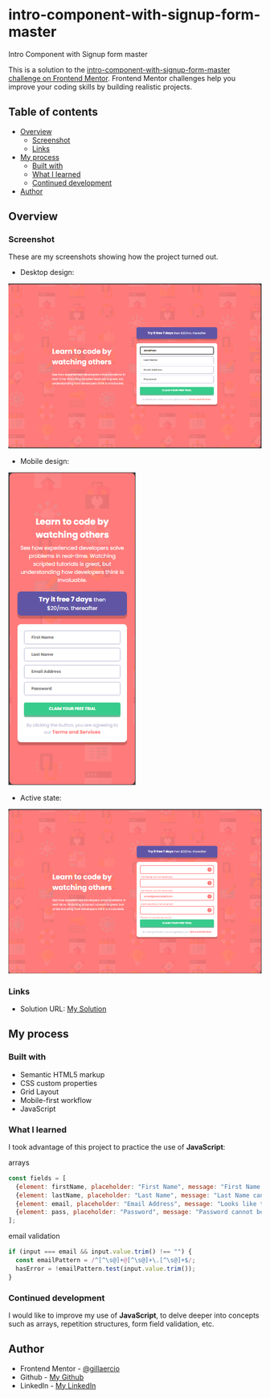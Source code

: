 # intro-component-with-signup-form-master
Intro Component with Signup form master

This is a solution to the [intro-component-with-signup-form-master challenge on Frontend Mentor](https://www.frontendmentor.io/challenges/intro-component-with-signup-form-5cf91bd49edda32581d28fd1). Frontend Mentor challenges help you improve your coding skills by building realistic projects. 

## Table of contents

- [Overview](#overview)
  - [Screenshot](#screenshot)
  - [Links](#links)
- [My process](#my-process)
  - [Built with](#built-with)
  - [What I learned](#what-i-learned)
  - [Continued development](#continued-development)
- [Author](#author)

## Overview

### Screenshot

These are my screenshots showing how the project turned out.

- Desktop design:

![design](./assets/images/screenshot-desktop.png)

- Mobile design:

![design](./assets/images/screenshot-mobile.png)

- Active state:

![design](./assets/images/screenshot-active-state.png)

### Links

- Solution URL: [My Solution](https://gillaercio.github.io/intro-component-with-signup-form-master/)

## My process

### Built with

- Semantic HTML5 markup
- CSS custom properties
- Grid Layout
- Mobile-first workflow
- JavaScript

### What I learned

I took advantage of this project to practice the use of **JavaScript**:

arrays

```js
const fields = [
  {element: firstName, placeholder: "First Name", message: "First Name cannot be empty"},
  {element: lastName, placeholder: "Last Name", message: "Last Name cannot be empty"},
  {element: email, placeholder: "Email Address", message: "Looks like this is not an email"},
  {element: pass, placeholder: "Password", message: "Password cannot be empty"}
];
```

email validation

```js
if (input === email && input.value.trim() !== "") {
  const emailPattern = /^[^\s@]+@[^\s@]+\.[^\s@]+$/;
  hasError = !emailPattern.test(input.value.trim());
}
```

### Continued development

I would like to improve my use of **JavaScript**, to delve deeper into concepts such as arrays, repetition structures, form field validation, etc.

## Author

- Frontend Mentor - [@gillaercio](https://www.frontendmentor.io/profile/gillaercio)
- Github - [My Github](https://github.com/gillaercio)
- LinkedIn - [My LinkedIn](https://www.linkedin.com/in/gildman-la%C3%A9rcio/)